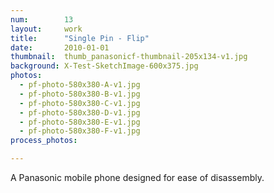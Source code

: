 ```yaml
---
num:        13
layout:     work
title:      "Single Pin - Flip"
date:       2010-01-01
thumbnail:  thumb_panasonicf-thumbnail-205x134-v1.jpg
background: X-Test-SketchImage-600x375.jpg
photos:
  - pf-photo-580x380-A-v1.jpg
  - pf-photo-580x380-B-v1.jpg
  - pf-photo-580x380-C-v1.jpg
  - pf-photo-580x380-D-v1.jpg
  - pf-photo-580x380-E-v1.jpg
  - pf-photo-580x380-F-v1.jpg
process_photos:

---
```


A Panasonic mobile phone designed for ease of disassembly.

